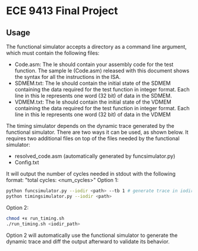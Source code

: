 # ECE 9413 Final Project

## Usage
The functional simulator accepts a directory as a command line argument, which must contain the following files:
- Code.asm: The le should contain your assembly code for the test function. The sample le (Code.asm)
released with this document shows the syntax for all the instructions in the ISA.
- SDMEM.txt: The le should contain the initial state of the SDMEM containing the data required for the
test function in integer format. Each line in this le represents one word (32 bit) of data in the SDMEM.
- VDMEM.txt: The le should contain the initial state of the VDMEM containing the data required for the
test function in integer format. Each line in this le represents one word (32 bit) of data in the VDMEM


The timing simulator depends on the dynamic trace generated by the functional simulator. There are two ways it can be used, as shown below.
It requires two additional files on top of the files needed by the functional simulator:
- resolved_code.asm (automatically generated by funcsimulator.py)
- Config.txt

It will output the number of cycles needed in stdout with the following format: "total cycles: <num_cycles>"
Option 1:
```bash
python funcsimulator.py --iodir <path> --tb 1 # generate trace in iodir
python timingsimulator.py --iodir <path>
```

Option 2:
```bash
chmod +x run_timing.sh
./run_timing.sh <iodir_path>
```

Option 2 will automatically use the functional simulator to generate the dynamic trace and diff the output afterward to validate its behavior.
